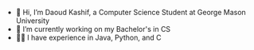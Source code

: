 - 👋 Hi, I’m Daoud Kashif, a Computer Science Student at George Mason University
- 📖 I’m currently working on my Bachelor's in CS
- 👨‍💻 I have experience in Java, Python, and C


<!---
DaoudK04/DaoudK04 is a ✨ special ✨ repository because its `README.md` (this file) appears on your GitHub profile.
You can click the Preview link to take a look at your changes.
--->
